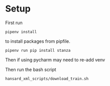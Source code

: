 # Setup

First run 

    pipenv install

to install packages from pipfile.

    pipenv run pip install stanza

Then if using pycharm may need to re-add venv

Then run the bash script

    hansard_xml_scripts/download_train.sh
